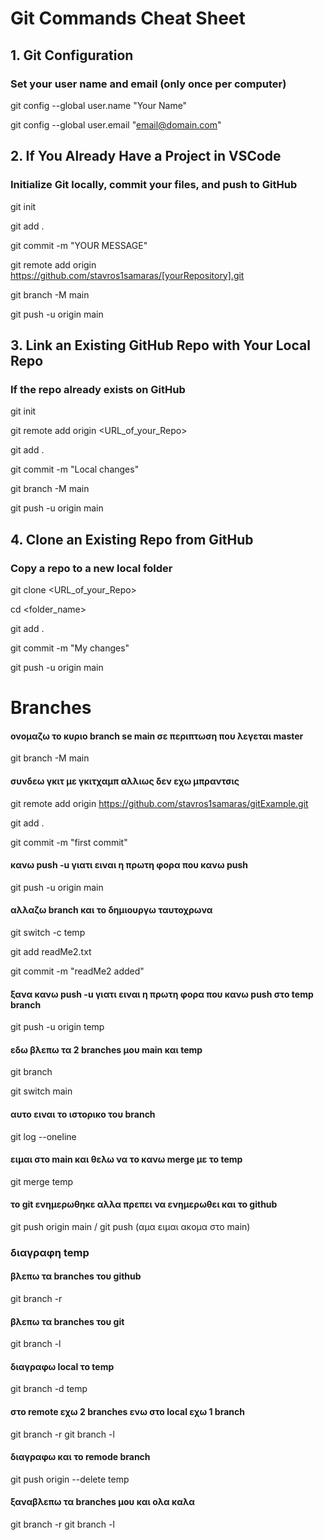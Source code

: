 # Git Commands Cheat Sheet

## 1. Git Configuration
### Set your user name and email (only once per computer)
git config --global user.name "Your Name"

git config --global user.email "email@domain.com"

## 2. If You Already Have a Project in VSCode
### Initialize Git locally, commit your files, and push to GitHub
git init

git add .

git commit -m "YOUR MESSAGE"

git remote add origin https://github.com/stavros1samaras/[yourRepository].git

git branch -M main

git push -u origin main


## 3. Link an Existing GitHub Repo with Your Local Repo
### If the repo already exists on GitHub

git init

git remote add origin <URL_of_your_Repo>

git add .

git commit -m "Local changes"

git branch -M main

git push -u origin main

## 4. Clone an Existing Repo from GitHub
### Copy a repo to a new local folder

git clone <URL_of_your_Repo>

cd <folder_name>

git add .

git commit -m "My changes"

git push -u origin main


# Βranches

#### ονομαζω το κυριο branch se main σε περιπτωση που λεγεται master
git branch -M main

#### συνδεω γκιτ με γκιτχαμπ αλλιως δεν εχω μπραντσις

git remote add origin https://github.com/stavros1samaras/gitExample.git

git add .

git commit -m "first commit"

#### κανω push -u γιατι ειναι η πρωτη φορα που κανω push

git push -u origin main

#### αλλαζω branch και το δημιουργω ταυτοχρωνα

git switch -c temp

git add readMe2.txt

git commit -m "readMe2 added"

#### ξανα κανω push -u γιατι ειναι η πρωτη φορα που κανω push στο temp branch

git push -u origin temp

#### εδω βλεπω τα 2 branches μου main και temp
git branch

git switch main

#### αυτο ειναι το ιστορικο του branch
git log --oneline

#### ειμαι στο main και θελω να το κανω merge με το temp

git merge temp

#### το git ενημερωθηκε αλλα πρεπει να ενημερωθει και το github

git push origin main / git push (αμα ειμαι ακομα στο main)

### διαγραφη temp

#### βλεπω τα branches του github
git branch -r
#### βλεπω τα branches του git
git branch -l

#### διαγραφω local το temp
git branch -d temp

#### στο remote εχω 2 branches ενω στο local εχω 1 branch
git branch -r
git branch -l

#### διαγραφω και το remode branch
git push origin --delete temp

#### ξαναβλεπω τα branches μου και ολα καλα
git branch -r
git branch -l


